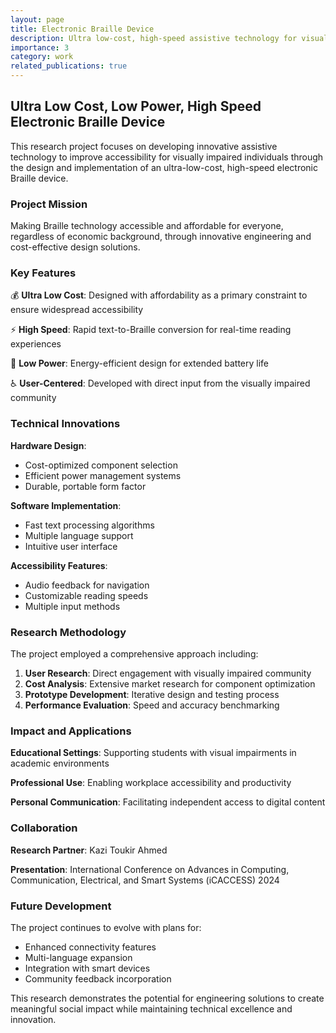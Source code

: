 ```yaml
---
layout: page
title: Electronic Braille Device
description: Ultra low-cost, high-speed assistive technology for visually impaired
importance: 3
category: work
related_publications: true
---
```


## Ultra Low Cost, Low Power, High Speed Electronic Braille Device

This research project focuses on developing innovative assistive technology to improve accessibility for visually impaired individuals through the design and implementation of an ultra-low-cost, high-speed electronic Braille device.

### Project Mission

Making Braille technology accessible and affordable for everyone, regardless of economic background, through innovative engineering and cost-effective design solutions.

### Key Features

💰 **Ultra Low Cost**: Designed with affordability as a primary constraint to ensure widespread accessibility

⚡ **High Speed**: Rapid text-to-Braille conversion for real-time reading experiences

🔋 **Low Power**: Energy-efficient design for extended battery life

♿ **User-Centered**: Developed with direct input from the visually impaired community

### Technical Innovations

**Hardware Design**:

- Cost-optimized component selection
- Efficient power management systems
- Durable, portable form factor

**Software Implementation**:

- Fast text processing algorithms
- Multiple language support
- Intuitive user interface

**Accessibility Features**:

- Audio feedback for navigation
- Customizable reading speeds
- Multiple input methods

### Research Methodology

The project employed a comprehensive approach including:

1. **User Research**: Direct engagement with visually impaired community
2. **Cost Analysis**: Extensive market research for component optimization
3. **Prototype Development**: Iterative design and testing process
4. **Performance Evaluation**: Speed and accuracy benchmarking

### Impact and Applications

**Educational Settings**: Supporting students with visual impairments in academic environments

**Professional Use**: Enabling workplace accessibility and productivity

**Personal Communication**: Facilitating independent access to digital content

### Collaboration

**Research Partner**: Kazi Toukir Ahmed

**Presentation**: International Conference on Advances in Computing, Communication, Electrical, and Smart Systems (iCACCESS) 2024

### Future Development

The project continues to evolve with plans for:

- Enhanced connectivity features
- Multi-language expansion
- Integration with smart devices
- Community feedback incorporation

This research demonstrates the potential for engineering solutions to create meaningful social impact while maintaining technical excellence and innovation.
